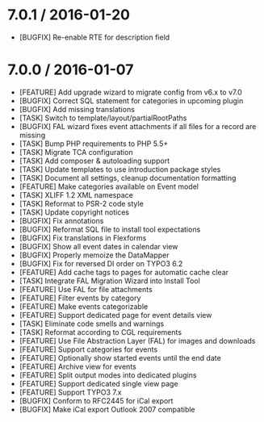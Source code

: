
7.0.1 / 2016-01-20
==================

  * [BUGFIX] Re-enable RTE for description field

7.0.0 / 2016-01-07
==================

  * [FEATURE] Add upgrade wizard to migrate config from v6.x to v7.0
  * [BUGFIX] Correct SQL statement for categories in upcoming plugin
  * [BUGFIX] Add missing translations
  * [TASK] Switch to template/layout/partialRootPaths
  * [BUGFIX] FAL wizard fixes event attachments if all files for a record are missing
  * [TASK] Bump PHP requirements to PHP 5.5+
  * [TASK] Migrate TCA configuration
  * [TASK] Add composer & autoloading support
  * [TASK] Update templates to use introduction package styles
  * [TASK] Document all settings, cleanup documentation formatting
  * [FEATURE] Make categories available on Event model
  * [TASK] XLIFF 1.2 XML namespace
  * [TASK] Reformat to PSR-2 code style
  * [TASK] Update copyright notices
  * [BUGFIX] Fix annotations
  * [BUGFIX] Reformat SQL file to install tool expectations
  * [BUGFIX] Fix translations in Flexforms
  * [BUGFIX] Show all event dates in calendar view
  * [BUGFIX] Properly memoize the DataMapper
  * [BUGFIX] Fix for reversed DI order on TYPO3 6.2
  * [FEATURE] Add cache tags to pages for automatic cache clear
  * [TASK] Integrate FAL Migration Wizard into Install Tool
  * [FEATURE] Use FAL for file attachments
  * [FEATURE] Filter events by category
  * [FEATURE] Make events categorizable
  * [FEATURE] Support dedicated page for event details view
  * [TASK] Eliminate code smells and warnings
  * [TASK] Reformat according to CGL requirements
  * [FEATURE] Use File Abstraction Layer (FAL) for images and downloads
  * [FEATURE] Support categories for events
  * [FEATURE] Optionally show started events until the end date
  * [FEATURE] Archive view for events
  * [FEATURE] Split output modes into dedicated plugins
  * [FEATURE] Support dedicated single view page
  * [FEATURE] Support TYPO3 7.x
  * [BUGFIX] Conform to RFC2445 for iCal export
  * [BUGFIX] Make iCal export Outlook 2007 compatible

